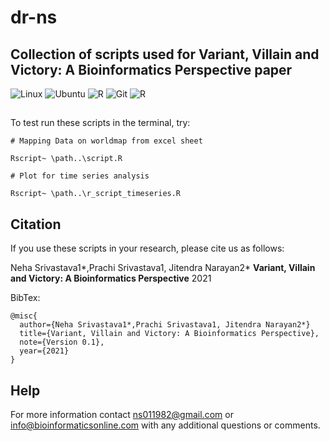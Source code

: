 # dr-ns

## Collection of scripts used for Variant, Villain and Victory: A Bioinformatics Perspective paper

![Linux](https://img.shields.io/badge/Linux-C51A4A?style=for-the-badge&logo=linux&logoColor=black)
![Ubuntu](https://img.shields.io/badge/Ubuntu-E95420?style=for-the-badge&logo=ubuntu&logoColor=white)
![R](https://img.shields.io/badge/R-Language-%23276DC3.svg?style=for-the-badge&logo=r&logoColor=white)
![Git](https://img.shields.io/badge/git-%23F05033.svg?style=for-the-badge&logo=git&logoColor=white)
![R](https://img.shields.io/badge/Be-Safe-E5320?style=for-the-badge&logo=love&logoColor=white)

## 
  
To test run these scripts in the terminal, try:

```
# Mapping Data on worldmap from excel sheet

Rscript~ \path..\script.R

# Plot for time series analysis 

Rscript~ \path..\r_script_timeseries.R

```
## Citation

If you use these scripts in your research, please cite us as follows:

  Neha Srivastava1*,Prachi Srivastava1, Jitendra Narayan2* **Variant, Villain and Victory: A Bioinformatics Perspective** 2021

BibTex:

```
@misc{
  author={Neha Srivastava1*,Prachi Srivastava1, Jitendra Narayan2*}
  title={Variant, Villain and Victory: A Bioinformatics Perspective},
  note={Version 0.1},
  year={2021}
}
```

## Help
For more information contact [ns011982@gmail.com](mailto:ns011982@gmail.com) or [info@bioinformaticsonline.com](mailto:info@bioinformaticsonline.com) with any additional questions or comments.
